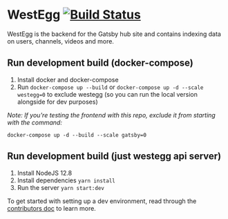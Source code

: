 # WestEgg [![Build Status](https://travis-ci.com/gatsby-tv/westegg.svg?branch=main)](https://travis-ci.com/gatsby-tv/westegg)

WestEgg is the backend for the Gatsby hub site and contains indexing data on users, channels, videos and more.

## Run development build (docker-compose)

1. Install docker and docker-compose
2. Run `docker-compose up --build` or `docker-compose up -d --scale westegg=0` to exclude westegg (so you can run the local version alongside for dev purposes)

_Note: If you're testing the frontend with this repo, exclude it from starting with the command:_

`docker-compose up -d --build --scale gatsby=0`

## Run development build (just westegg api server)

1. Install NodeJS 12.8
2. Install dependencies `yarn install`
3. Run the server `yarn start:dev`

To get started with setting up a dev environment, read through the [contributors doc](./doc/contributors.md) to learn more.
